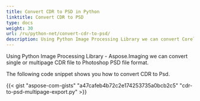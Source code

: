 ```yaml
---
title: Convert CDR to PSD in Python
linktitle: Convert CDR to PSD
type: docs
weight: 30
url: /ru/python-net/convert-cdr-to-psd/
description: Using Python Image Processing Library we can convert CorelDraw CDR image to Photoshop PSD format.
---
```


Using Python Image Processing Library - Aspose.Imaging we can convert single or multipage CDR file to Photoshop PSD file format.

The following code snippet shows you how to convert CDR to Psd.

{{< gist "aspose-com-gists" "a47cafeb4b72c2e174253735a0bcb2c5" "cdr-to-psd-multipage-export.py" >}}
